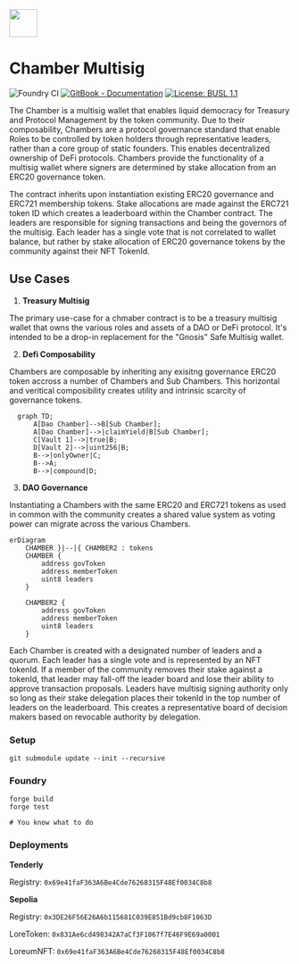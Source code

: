 <img style="{align: right}" src="https://cdn.loreum.org/logos/black.png"  height="50"/>

# Chamber Multisig

![Foundry CI](https://github.com/loreum-org/chamber/actions/workflows/forge.yaml/badge.svg)
[![GitBook - Documentation](https://img.shields.io/badge/GitBook-Documentation-orange?logo=gitbook&logoColor=white)](https://docs.loreum.org/blog)
[![License: BUSL 1.1](https://img.shields.io/badge/License-MIT.svg)](https://github.com/loreum-org/chamber/LICENSE)

The Chamber is a multisig wallet that enables liquid democracy for Treasury and Protocol Management by the token community. Due to their composability, Chambers are a protocol governance standard that enable Roles to be controlled by token holders through representative leaders, rather than a core group of static founders. This enables decentralized ownership of DeFi protocols.
Chambers provide the functionality of a multisig wallet where signers are determined by stake allocation from an ERC20 governance token.

The contract inherits upon instantiation existing ERC20 governance and ERC721 membership tokens. Stake allocations are made against the ERC721 token ID which creates a leaderboard within the Chamber contract. The leaders are responsible for signing transactions and being the governors of the multisig. Each leader has a single vote that is not correlated to wallet balance, but rather by stake allocation of ERC20 governance tokens by the community against their NFT TokenId.

## Use Cases

1. **Treasury Multisig**

The primary use-case for a chmaber contract is to be a treasury multisig wallet that owns the various roles and assets of a DAO or DeFi protocol. It's intended to be a drop-in replacement for the "Gnosis" Safe Multisig wallet.

2. **Defi Composability**

Chambers are composable by inheriting any exisitng governance ERC20 token accross a number of Chambers and Sub Chambers. This horizontal and veritical composibility creates utility and intrinsic scarcity of governance tokens.

```mermaid
  graph TD;
      A[Dao Chamber]-->B[Sub Chamber];
      A[Dao Chamber]-->|claimYield|B[Sub Chamber];
      C[Vault 1]-->|true|B;
      D[Vault 2]-->|uint256|B;
      B-->|onlyOwner|C;
      B-->A;
      B-->|compound|D;
```

3. **DAO Governance**

Instantiating a Chambers with the same ERC20 and ERC721 tokens as used in common with the community creates a shared value system as voting power can migrate across the various Chambers.

```mermaid
erDiagram
    CHAMBER }|--|{ CHAMBER2 : tokens
    CHAMBER {
        address govToken
        address memberToken
        uint8 leaders
    }

    CHAMBER2 {
        address govToken
        address memberToken
        uint8 leaders
    }
```

Each Chamber is created with a designated number of leaders and a quorum. Each leader has a single vote and is represented by an NFT tokenId. If a member of the community removes their stake against a tokenId, that leader may fall-off the leader board and lose their ability to approve transaction proposals. Leaders have multisig signing authority only so long as their stake delegation places their tokenId in the top number of leaders on the leaderboard. This creates a representative board of decision makers based on revocable authority by delegation.

### Setup

```
git submodule update --init --recursive
```

### Foundry

```
forge build
forge test

# You know what to do
```

### Deployments

**Tenderly**

Registry: `0x69e41faF363A6Be4Cde76268315F48Ef0034C8b8`

**Sepolia**

Registry: `0x3DE26F56E26A6b115681C039E851Bd9cb8F1063D`

LoreToken: `0x831Ae6cd498342A7aCf3F1067f7E46F9E69a0001`

LoreumNFT: `0x69e41faF363A6Be4Cde76268315F48Ef0034C8b8`